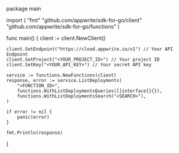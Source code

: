package main

import (
    "fmt"
    "github.com/appwrite/sdk-for-go/client"
    "github.com/appwrite/sdk-for-go/functions"
)

func main() {
    client := client.NewClient()

    client.SetEndpoint("https://cloud.appwrite.io/v1") // Your API Endpoint
    client.SetProject("<YOUR_PROJECT_ID>") // Your project ID
    client.SetKey("<YOUR_API_KEY>") // Your secret API key

    service := functions.NewFunctions(client)
    response, error := service.ListDeployments(
        "<FUNCTION_ID>",
        functions.WithListDeploymentsQueries([]interface{}{}),
        functions.WithListDeploymentsSearch("<SEARCH>"),
    )

    if error != nil {
        panic(error)
    }

    fmt.Println(response)
}
